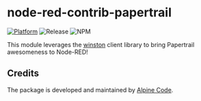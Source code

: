 # node-red-contrib-papertrail

[![Platform](https://img.shields.io/badge/platform-Node--RED-red)](https://nodered.org)
![Release](https://img.shields.io/npm/v/@alpine-code/node-red-contrib-papertrail.svg)
![NPM](https://img.shields.io/npm/dm/@alpine-code/node-red-contrib-papertrail.svg)

This module leverages the [winston](https://github.com/winstonjs/winston) client library to bring Papertrail awesomeness to Node-RED!

## Credits

The package is developed and maintained by [Alpine Code](https://www.alpine-code.com/).
